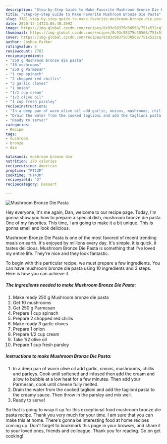 ```yaml
---
description: "Step-by-Step Guide to Make Favorite Mushroom Bronze Die Pasta"
title: "Step-by-Step Guide to Make Favorite Mushroom Bronze Die Pasta"
slug: 3781-step-by-step-guide-to-make-favorite-mushroom-bronze-die-pasta
date: 2020-12-14T23:05:40.209Z
image: https://img-global.cpcdn.com/recipes/8c93c98375d30568/751x532cq70/mushroom-bronze-die-pasta-recipe-main-photo.jpg
thumbnail: https://img-global.cpcdn.com/recipes/8c93c98375d30568/751x532cq70/mushroom-bronze-die-pasta-recipe-main-photo.jpg
cover: https://img-global.cpcdn.com/recipes/8c93c98375d30568/751x532cq70/mushroom-bronze-die-pasta-recipe-main-photo.jpg
author: Joshua Parker
ratingvalue: 4
reviewcount: 2783
recipeingredient:
- "250 g Mushroom bronze die pasta"
- "10 mushrooms"
- "250 g Parmesan"
- "1 cup spinach"
- "2 chopped red chillis"
- "3 garlic cloves"
- "1 onion"
- "1/2 cup cream"
- "1/2 olive oil"
- "1 cup fresh parsley"
recipeinstructions:
- "In a deep pan of warm olive oil add garlic, onions, mushrooms, chillis and parleys. Cook until softened and infused then add the cream and allow to bubble at a low heat for a few minutes. Then add your Parmesan, cook until cheese fully melted."
- "Drain the water from the cooked taglioni and add the taglioni pasta to the creamy sauce. Then throw in the parsley and mix well."
- "Ready to serve!"
categories:
- Recipe
tags:
- mushroom
- bronze
- die

katakunci: mushroom bronze die 
nutrition: 270 calories
recipecuisine: American
preptime: "PT13M"
cooktime: "PT43M"
recipeyield: "2"
recipecategory: Dessert

---
```



![Mushroom Bronze Die Pasta](https://img-global.cpcdn.com/recipes/8c93c98375d30568/751x532cq70/mushroom-bronze-die-pasta-recipe-main-photo.jpg)

Hey everyone, it's me again, Dan, welcome to our recipe page. Today, I'm gonna show you how to prepare a special dish, mushroom bronze die pasta. One of my favorites. This time, I am going to make it a bit unique. This is gonna smell and look delicious.



Mushroom Bronze Die Pasta is one of the most favored of recent trending meals on earth. It's enjoyed by millions every day. It's simple, it is quick, it tastes delicious. Mushroom Bronze Die Pasta is something that I've loved my entire life. They're nice and they look fantastic.


To begin with this particular recipe, we must prepare a few ingredients. You can have mushroom bronze die pasta using 10 ingredients and 3 steps. Here is how you can achieve it.

<!--inarticleads1-->

##### The ingredients needed to make Mushroom Bronze Die Pasta:

1. Make ready 250 g Mushroom bronze die pasta
1. Get 10 mushrooms
1. Get 250 g Parmesan
1. Prepare 1 cup spinach
1. Prepare 2 chopped red chillis
1. Make ready 3 garlic cloves
1. Prepare 1 onion
1. Prepare 1/2 cup cream
1. Take 1/2 olive oil
1. Prepare 1 cup fresh parsley




<!--inarticleads2-->

##### Instructions to make Mushroom Bronze Die Pasta:

1. In a deep pan of warm olive oil add garlic, onions, mushrooms, chillis and parleys. Cook until softened and infused then add the cream and allow to bubble at a low heat for a few minutes. Then add your Parmesan, cook until cheese fully melted.
1. Drain the water from the cooked taglioni and add the taglioni pasta to the creamy sauce. Then throw in the parsley and mix well.
1. Ready to serve!




So that is going to wrap it up for this exceptional food mushroom bronze die pasta recipe. Thank you very much for your time. I am sure that you can make this at home. There's gonna be interesting food at home recipes coming up. Don't forget to bookmark this page in your browser, and share it to your loved ones, friends and colleague. Thank you for reading. Go on get cooking!
